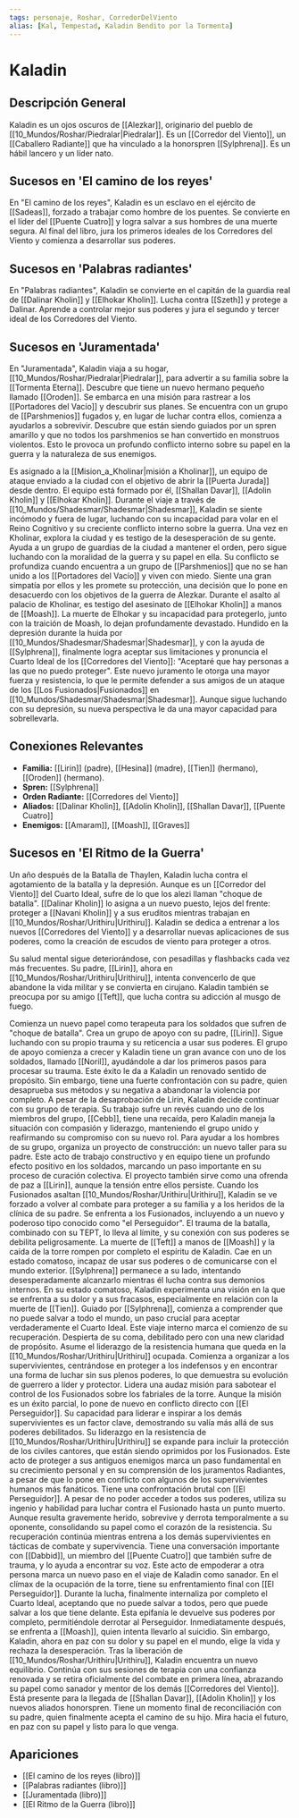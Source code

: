 ```yaml
---
tags: personaje, Roshar, CorredorDelViento
alias: [Kal, Tempestad, Kaladin Bendito por la Tormenta]
---
```


# Kaladin

## Descripción General
Kaladin es un ojos oscuros de [[Alezkar]], originario del pueblo de [[10_Mundos/Roshar/Piedralar|Piedralar]]. Es un [[Corredor del Viento]], un [[Caballero Radiante]] que ha vinculado a la honorspren [[Sylphrena]]. Es un hábil lancero y un líder nato.

## Sucesos en 'El camino de los reyes'
En "El camino de los reyes", Kaladin es un esclavo en el ejército de [[Sadeas]], forzado a trabajar como hombre de los puentes. Se convierte en el líder del [[Puente Cuatro]] y logra salvar a sus hombres de una muerte segura. Al final del libro, jura los primeros ideales de los Corredores del Viento y comienza a desarrollar sus poderes.

## Sucesos en 'Palabras radiantes'
En "Palabras radiantes", Kaladin se convierte en el capitán de la guardia real de [[Dalinar Kholin]] y [[Elhokar Kholin]]. Lucha contra [[Szeth]] y protege a Dalinar. Aprende a controlar mejor sus poderes y jura el segundo y tercer ideal de los Corredores del Viento.

## Sucesos en 'Juramentada'
En "Juramentada", Kaladin viaja a su hogar, [[10_Mundos/Roshar/Piedralar|Piedralar]], para advertir a su familia sobre la [[Tormenta Eterna]]. Descubre que tiene un nuevo hermano pequeño llamado [[Oroden]]. Se embarca en una misión para rastrear a los [[Portadores del Vacío]] y descubrir sus planes. Se encuentra con un grupo de [[Parshmenios]] fugados y, en lugar de luchar contra ellos, comienza a ayudarlos a sobrevivir. Descubre que están siendo guiados por un spren amarillo y que no todos los parshmenios se han convertido en monstruos violentos. Esto le provoca un profundo conflicto interno sobre su papel en la guerra y la naturaleza de sus enemigos.

Es asignado a la [[Mision_a_Kholinar|misión a Kholinar]], un equipo de ataque enviado a la ciudad con el objetivo de abrir la [[Puerta Jurada]] desde dentro. El equipo está formado por él, [[Shallan Davar]], [[Adolin Kholin]] y [[Elhokar Kholin]]. Durante el viaje a través de [[10_Mundos/Shadesmar/Shadesmar|Shadesmar]], Kaladin se siente incómodo y fuera de lugar, luchando con su incapacidad para volar en el Reino Cognitivo y su creciente conflicto interno sobre la guerra. Una vez en Kholinar, explora la ciudad y es testigo de la desesperación de su gente. Ayuda a un grupo de guardias de la ciudad a mantener el orden, pero sigue luchando con la moralidad de la guerra y su papel en ella. Su conflicto se profundiza cuando encuentra a un grupo de [[Parshmenios]] que no se han unido a los [[Portadores del Vacío]] y viven con miedo. Siente una gran simpatía por ellos y les promete su protección, una decisión que lo pone en desacuerdo con los objetivos de la guerra de Alezkar. Durante el asalto al palacio de Kholinar, es testigo del asesinato de [[Elhokar Kholin]] a manos de [[Moash]]. La muerte de Elhokar y su incapacidad para protegerlo, junto con la traición de Moash, lo dejan profundamente devastado. Hundido en la depresión durante la huida por [[10_Mundos/Shadesmar/Shadesmar|Shadesmar]], y con la ayuda de [[Sylphrena]], finalmente logra aceptar sus limitaciones y pronuncia el Cuarto Ideal de los [[Corredores del Viento]]: "Aceptaré que hay personas a las que no puedo proteger". Este nuevo juramento le otorga una mayor fuerza y resistencia, lo que le permite defender a sus amigos de un ataque de los [[Los Fusionados|Fusionados]] en [[10_Mundos/Shadesmar/Shadesmar|Shadesmar]]. Aunque sigue luchando con su depresión, su nueva perspectiva le da una mayor capacidad para sobrellevarla.

## Conexiones Relevantes
* **Familia:** [[Lirin]] (padre), [[Hesina]] (madre), [[Tien]] (hermano), [[Oroden]] (hermano).
* **Spren:** [[Sylphrena]]
* **Orden Radiante:** [[Corredores del Viento]]
* **Aliados:** [[Dalinar Kholin]], [[Adolin Kholin]], [[Shallan Davar]], [[Puente Cuatro]]
* **Enemigos:** [[Amaram]], [[Moash]], [[Graves]]

## Sucesos en 'El Ritmo de la Guerra'
Un año después de la Batalla de Thaylen, Kaladin lucha contra el agotamiento de la batalla y la depresión. Aunque es un [[Corredor del Viento]] del Cuarto Ideal, sufre de lo que los alezi llaman "choque de batalla". [[Dalinar Kholin]] lo asigna a un nuevo puesto, lejos del frente: proteger a [[Navani Kholin]] y a sus eruditos mientras trabajan en [[10_Mundos/Roshar/Urithiru|Urithiru]]. Kaladin se dedica a entrenar a los nuevos [[Corredores del Viento]] y a desarrollar nuevas aplicaciones de sus poderes, como la creación de escudos de viento para proteger a otros.

Su salud mental sigue deteriorándose, con pesadillas y flashbacks cada vez más frecuentes. Su padre, [[Lirin]], ahora en [[10_Mundos/Roshar/Urithiru|Urithiru]], intenta convencerlo de que abandone la vida militar y se convierta en cirujano. Kaladin también se preocupa por su amigo [[Teft]], que lucha contra su adicción al musgo de fuego.

Comienza un nuevo papel como terapeuta para los soldados que sufren de "choque de batalla". Crea un grupo de apoyo con su padre, [[Lirin]]. Sigue luchando con su propio trauma y su reticencia a usar sus poderes. El grupo de apoyo comienza a crecer y Kaladin tiene un gran avance con uno de los soldados, llamado [[Noril]], ayudándole a dar los primeros pasos para procesar su trauma. Este éxito le da a Kaladin un renovado sentido de propósito. Sin embargo, tiene una fuerte confrontación con su padre, quien desaprueba sus métodos y su negativa a abandonar la violencia por completo. A pesar de la desaprobación de Lirin, Kaladin decide continuar con su grupo de terapia. Su trabajo sufre un revés cuando uno de los miembros del grupo, [[Cebb]], tiene una recaída, pero Kaladin maneja la situación con compasión y liderazgo, manteniendo el grupo unido y reafirmando su compromiso con su nuevo rol. Para ayudar a los hombres de su grupo, organiza un proyecto de construcción: un nuevo taller para su padre. Este acto de trabajo constructivo y en equipo tiene un profundo efecto positivo en los soldados, marcando un paso importante en su proceso de curación colectiva. El proyecto también sirve como una ofrenda de paz a [[Lirin]], aunque la tensión entre ellos persiste. Cuando los Fusionados asaltan [[10_Mundos/Roshar/Urithiru|Urithiru]], Kaladin se ve forzado a volver al combate para proteger a su familia y a los heridos de la clínica de su padre. Se enfrenta a los Fusionados, incluyendo a un nuevo y poderoso tipo conocido como "el Perseguidor". El trauma de la batalla, combinado con su TEPT, lo lleva al límite, y su conexión con sus poderes se debilita peligrosamente. La muerte de [[Teft]] a manos de [[Moash]] y la caída de la torre rompen por completo el espíritu de Kaladin. Cae en un estado comatoso, incapaz de usar sus poderes o de comunicarse con el mundo exterior. [[Sylphrena]] permanece a su lado, intentando desesperadamente alcanzarlo mientras él lucha contra sus demonios internos. En su estado comatoso, Kaladin experimenta una visión en la que se enfrenta a su dolor y a sus fracasos, especialmente en relación con la muerte de [[Tien]]. Guiado por [[Sylphrena]], comienza a comprender que no puede salvar a todo el mundo, un paso crucial para aceptar verdaderamente el Cuarto Ideal. Este viaje interno marca el comienzo de su recuperación. Despierta de su coma, debilitado pero con una new claridad de propósito. Asume el liderazgo de la resistencia humana que queda en la [[10_Mundos/Roshar/Urithiru|Urithiru]] ocupada. Comienza a organizar a los supervivientes, centrándose en proteger a los indefensos y en encontrar una forma de luchar sin sus plenos poderes, lo que demuestra su evolución de guerrero a líder y protector. Lidera una audaz misión para sabotear el control de los Fusionados sobre los fabriales de la torre. Aunque la misión es un éxito parcial, lo pone de nuevo en conflicto directo con [[El Perseguidor]]. Su capacidad para liderar e inspirar a los demás supervivientes es un factor clave, demostrando su valía más allá de sus poderes debilitados. Su liderazgo en la resistencia de [[10_Mundos/Roshar/Urithiru|Urithiru]] se expande para incluir la protección de los civiles cantores, que están siendo oprimidos por los Fusionados. Este acto de proteger a sus antiguos enemigos marca un paso fundamental en su crecimiento personal y en su comprensión de los juramentos Radiantes, a pesar de que lo pone en conflicto con algunos de los supervivientes humanos más fanáticos. Tiene una confrontación brutal con [[El Perseguidor]]. A pesar de no poder acceder a todos sus poderes, utiliza su ingenio y habilidad para luchar contra el Fusionado hasta un punto muerto. Aunque resulta gravemente herido, sobrevive y derrota temporalmente a su oponente, consolidando su papel como el corazón de la resistencia. Su recuperación continúa mientras entrena a los demás supervivientes en tácticas de combate y supervivencia. Tiene una conversación importante con [[Dabbid]], un miembro del [[Puente Cuatro]] que también sufre de trauma, y lo ayuda a encontrar su voz. Este acto de empoderar a otra persona marca un nuevo paso en el viaje de Kaladin como sanador. En el clímax de la ocupación de la torre, tiene su enfrentamiento final con [[El Perseguidor]]. Durante la lucha, finalmente internaliza por completo el Cuarto Ideal, aceptando que no puede salvar a todos, pero que puede salvar a los que tiene delante. Esta epifanía le devuelve sus poderes por completo, permitiéndole derrotar al Perseguidor. Inmediatamente después, se enfrenta a [[Moash]], quien intenta llevarlo al suicidio. Sin embargo, Kaladin, ahora en paz con su dolor y su papel en el mundo, elige la vida y rechaza la desesperación. Tras la liberación de [[10_Mundos/Roshar/Urithiru|Urithiru]], Kaladin encuentra un nuevo equilibrio. Continúa con sus sesiones de terapia con una confianza renovada y se retira oficialmente del combate en primera línea, abrazando su papel como sanador y mentor de los demás [[Corredores del Viento]]. Está presente para la llegada de [[Shallan Davar]], [[Adolin Kholin]] y los nuevos aliados honorspren. Tiene un momento final de reconciliación con su padre, quien finalmente acepta el camino de su hijo. Mira hacia el futuro, en paz con su papel y listo para lo que venga.

## Apariciones
* [[El camino de los reyes (libro)]]
* [[Palabras radiantes (libro)]]
* [[Juramentada (libro)]]
* [[El Ritmo de la Guerra (libro)]]
